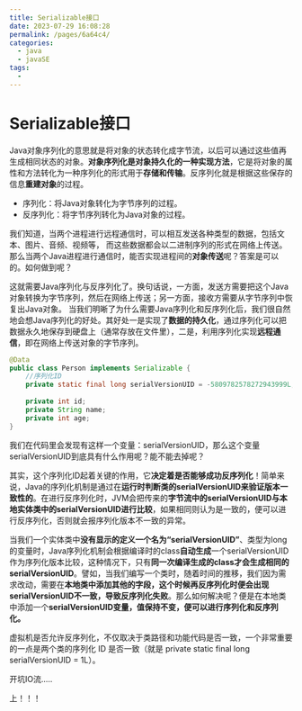 ```yaml
---
title: Serializable接口
date: 2023-07-29 16:08:28
permalink: /pages/6a64c4/
categories:
  - java
  - javaSE
tags:
  - 
---
```

# Serializable接口

 Java对象序列化的意思就是将对象的状态转化成字节流，以后可以通过这些值再生成相同状态的对象。**对象序列化是对象持久化的一种实现方法**，它是将对象的属性和方法转化为一种序列化的形式用于**存储和传输**。反序列化就是根据这些保存的信息**重建对象**的过程。

- 序列化：将Java对象转化为字节序列的过程。
- 反序列化：将字节序列转化为Java对象的过程。


我们知道，当两个进程进行远程通信时，可以相互发送各种类型的数据，包括文本、图片、音频、视频等， 而这些数据都会以二进制序列的形式在网络上传送。那么当两个Java进程进行通信时，能否实现进程间的**对象传送**呢？答案是可以的。如何做到呢？

这就需要Java序列化与反序列化了。换句话说，一方面，发送方需要把这个Java对象转换为字节序列，然后在网络上传送；另一方面，接收方需要从字节序列中恢复出Java对象。
当我们明晰了为什么需要Java序列化和反序列化后，我们很自然地会想Java序列化的好处。其好处一是实现了**数据的持久化**，通过序列化可以把数据永久地保存到硬盘上（通常存放在文件里），二是，利用序列化实现**远程通信**，即在网络上传送对象的字节序列。




```java
@Data
public class Person implements Serializable {
    //序列化ID
    private static final long serialVersionUID = -5809782578272943999L;
 
    private int id;
    private String name;
    private int age;
}
```

我们在代码里会发现有这样一个变量：serialVersionUID，那么这个变量serialVersionUID到底具有什么作用呢？能不能去掉呢？

其实，这个序列化ID起着关键的作用，它**决定着是否能够成功反序列化**！简单来说，Java的序列化机制是通过在**运行时判断类的serialVersionUID来验证版本一致性的**。在进行反序列化时，JVM会把传来的**字节流中的serialVersionUID与本地实体类中的serialVersionUID进行比较**，如果相同则认为是一致的，便可以进行反序列化，否则就会报序列化版本不一致的异常。

当我们一个实体类中**没有显示的定义一个名为“serialVersionUID”**、类型为long的变量时，Java序列化机制会根据编译时的class**自动生成**一个serialVersionUID作为序列化版本比较，这种情况下，只有**同一次编译生成的class才会生成相同的serialVersionUID**。譬如，当我们编写一个类时，随着时间的推移，我们因为需求改动，需要在**本地类中添加其他的字段，这个时候再反序列化时便会出现serialVersionUID不一致，导致反序列化失败**。那么如何解决呢？便是在本地类中添加一个**serialVersionUID变量，值保持不变，便可以进行序列化和反序列化。**

虚拟机是否允许反序列化，不仅取决于类路径和功能代码是否一致，一个非常重要的一点是两个类的序列化 ID 是否一致（就是 private static final long serialVersionUID = 1L）。



开坑IO流.....

上！！！





